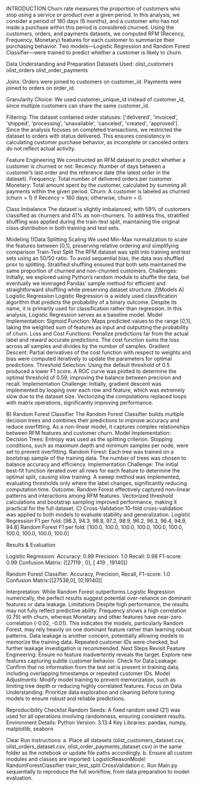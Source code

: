 INTRODUCTION
Churn rate measures the proportion of customers who stop using a service or product over a given period. In this analysis, we consider a period of 180 days (6 months), and a customer who has not made a purchase within this period is considered churned. Using the customers, orders, and payments datasets, we computed RFM (Recency, Frequency, Monetary) features for each customer to summarize their purchasing behavior. Two models—Logistic Regression and Random Forest Classifier—were trained to predict whether a customer is likely to churn.

Data Understanding and Preparation
Datasets Used:
olist_customers
olist_orders
olist_order_payments

Joins:
Orders were joined to customers on customer_id.
Payments were joined to orders on order_id.

Granularity Choice:
We used customer_unique_id instead of customer_id, since multiple customers can share the same customer_id.

Filtering:
The dataset contained order statuses: ['delivered', 'invoiced', 'shipped', 'processing', 'unavailable', 'canceled', 'created', 'approved'].
Since the analysis focuses on completed transactions, we restricted the dataset to orders with status delivered. This ensures consistency in calculating customer purchase behavior, as incomplete or canceled orders do not reflect actual activity.


Feature Engineering
We constructed an RFM dataset to predict whether a customer is churned or not:
Recency: Number of days between a customer’s last order and the reference date (the latest order in the dataset).
Frequency: Total number of delivered orders per customer.
Monetary: Total amount spent by the customer, calculated by summing all payments within the given period.
Churn: A customer is labeled as churned (churn = 1) if Recency > 180 days; otherwise, churn = 0.

Class Imbalance
The dataset is slightly imbalanced, with 59% of customers classified as churners and 41% as non-churners. To address this, stratified shuffling was applied during the train-test split, maintaining the original class distribution in both training and test sets.

Modeling
1)Data Splitting
Scaling
We used Min-Max normalization to scale the features between [0,1], preserving relative ordering and simplifying comparison
Train-Test Split
The RFM dataset was split into training and test sets using an 50/50 ratio. To avoid sequential bias, the data was shuffled prior to splitting. Stratified shuffling ensured that both sets maintained the same proportion of churned and non-churned customers.
Challenges:
 Initially, we explored using Python’s random module to shuffle the data, but eventually we leveraged Pandas’ sample method for efficient and straightforward shuffling while preserving dataset structure.
2)Models
A) Logistic Regression
Logistic Regression is a widely used classification algorithm that predicts the probability of a binary outcome. Despite its name, it is primarily used for classification rather than regression. In this analysis, Logistic Regression serves as a baseline model.
Model Implementation:
Sigmoid Function: Maps predicted values to the range [0,1], taking the weighted sum of features as input and outputting the probability of churn.
Loss and Cost Functions: Penalize predictions far from the actual label and reward accurate predictions. The cost function sums the loss across all samples and divides by the number of samples.
Gradient Descent: Partial derivatives of the cost function with respect to weights and bias were computed iteratively to update the parameters for optimal predictions.
Threshold Selection: Using the default threshold of 0.5 produced a lower F1 score. A ROC curve was plotted to determine the optimal threshold of 0.59, improving the balance between precision and recall.
Implementation Challenge:
Initially, gradient descent was implemented by looping over each row and feature, which was extremely slow due to the dataset size. Vectorizing the computations replaced loops with matrix operations, significantly improving performance.

B) Random Forest Classifier
The Random Forest Classifier builds multiple decision trees and combines their predictions to improve accuracy and reduce overfitting. As a non-linear model, it captures complex relationships between RFM features and customer churn.
Model Implementation:
Decision Trees: Entropy was used as the splitting criterion. Stopping conditions, such as maximum depth and minimum samples per node, were set to prevent overfitting.
Random Forest: Each tree was trained on a bootstrap sample of the training data. The number of trees was chosen to balance accuracy and efficiency.
Implementation Challenge:
The initial best-fit function iterated over all rows for each feature to determine the optimal split, causing slow training. A sweep method was implemented, evaluating thresholds only where the label changes, significantly reducing computation time.
Outcome:
Random Forest effectively captured non-linear patterns and interactions among RFM features. Vectorized threshold calculations and bootstrap sampling improved performance, making it practical for the full dataset.
C) Cross-Validation
10-fold cross-validation was applied to both models to evaluate stability and generalization.
Logistic Regression F1 per fold: [96.3, 94.3, 98.8, 97.2, 98.9, 96.2, 96.3, 96.4, 94.9, 94.8]
Random Forest F1 per fold: [100.0, 100.0, 100.0, 100.0, 100.0, 100.0, 100.0, 100.0, 100.0, 100.0]

Results & Evaluation

Logistic Regression:
Accuracy: 0.99
Precision: 1.0
Recall: 0.98
F1-score: 0.99
Confusion Matrix: [[27119 , 0], [ 419 , 19140]]

Random Forest Classifier:
Accuracy, Precision, Recall, F1-score: 1.0
Confusion Matrix:[[27538,0], [0,19140]]

Interpretation:
While Random Forest outperforms Logistic Regression numerically, the perfect results suggest potential over-reliance on dominant features or data leakage.
Limitations
Despite high performance, the results may not fully reflect predictive ability. Frequency shows a high correlation (0.79) with churn, whereas Monetary and other features have near-zero correlation (-0.02, -0.01). This indicates the models, particularly Random Forest, may rely heavily on one dominant feature rather than learning robust patterns.
Data leakage is another concern, potentially allowing models to memorize the training data. Repeated customer IDs were checked, but further leakage investigation is recommended.
Next Steps
Revisit Feature Engineering: Ensure no feature inadvertently reveals the target. Explore new features capturing subtle customer behavior.
Check for Data Leakage: Confirm that no information from the test set is present in training data, including overlapping timestamps or repeated customer IDs.
Model Adjustments: Modify model training to prevent memorization, such as limiting tree depth or reducing highly correlated features.
Focus on Data Understanding: Prioritize data exploration and cleaning before tuning models to ensure robust and reliable predictions.

Reproducibility Checklist
Random Seeds:
A fixed random seed (21) was used for all operations involving randomness, ensuring consistent results.
Environment Details:
Python Version: 3.13.4
Key Libraries: pandas, numpy, matplotlib, seaborn

Clear Run Instructions: 
a. Place all datasets (olist_customers_dataset.csv, olist_orders_dataset.csv, olist_order_payments_dataset.csv) in the same folder as the notebook or update file paths accordingly.
b. Ensure all custom modules and classes are imported:
LogisticReasonModel
RandomForestClassifier
train_test_split
CrossValidation
c. Run Main.py sequentially to reproduce the full workflow, from data preparation to model evaluation.



